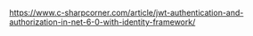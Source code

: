 https://www.c-sharpcorner.com/article/jwt-authentication-and-authorization-in-net-6-0-with-identity-framework/
